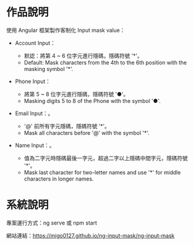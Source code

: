 # 作品說明

使用 Angular 框架製作客制化 Input mask value：

- Account Input：
  - 默認：將第 4 ~ 6 位字元進行隱碼，隱碼符號 '*'。
  - Default: Mask characters from the 4th to the 6th position with the masking symbol '*'.

- Phone Input：
  - 將第 5 ~ 8 位字元進行隱碼，隱碼符號 '●'。
  - Masking digits 5 to 8 of the Phone with the symbol '●'.

- Email Input：。
  - '@' 前所有字元隱碼，隱碼符號 '*'。
  - Mask all characters before '@' with the symbol '*'.

- Name Input：。
  - 值為二字元時隱碼最後一字元，超過二字以上隱碼中間字元，隱碼符號 '*'。
  - Mask last character for two-letter names and use '*' for middle characters in longer names.


# 系統說明

專案運行方式：ng serve 或 npm start

網站連結：https://migo0127.github.io/ng-input-mask/ng-input-mask

